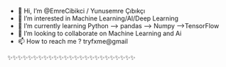 - 👋 Hi, I’m @EmreCibikci / Yunusemre Çıbıkçı
- 👀 I’m interested in Machine Learning/AI/Deep Learning
- 🌱 I’m currently learning Python --> pandas --> Numpy -->TensorFlow
- 💞️ I’m looking to collaborate on Machine Learning and Ai
- 📫 How to reach me ? tryfxme@gmail 

✨✨✨✨✨✨✨✨✨✨✨✨✨✨✨✨✨✨✨✨✨✨✨✨✨
